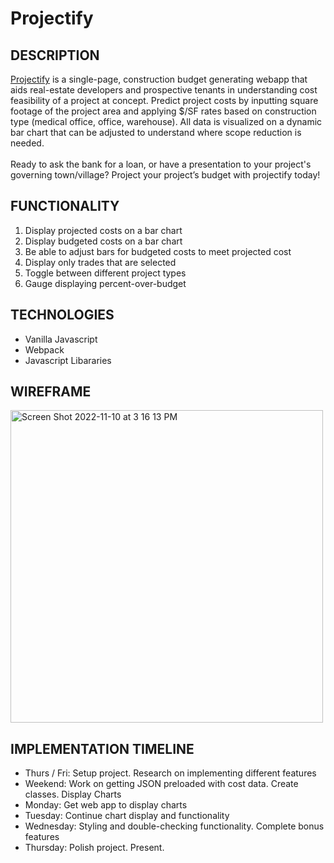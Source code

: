 # Projectify

## DESCRIPTION

[Projectify](https://jkhbuild.github.io/Projectify/) is a single-page, construction budget generating webapp that aids real-estate developers and prospective tenants in understanding cost feasibility of a project at concept. Predict project costs by inputting square footage of the project area and applying $/SF rates based on construction type (medical office, office, warehouse). All data is visualized on a dynamic bar chart that can be adjusted to understand where scope reduction is needed.
<br>
<br>
Ready to ask the bank for a loan, or have a presentation to your project's governing town/village?
Project your project’s budget with projectify today!

## FUNCTIONALITY

1. Display projected costs on a bar chart
2. Display budgeted costs on a bar chart
3. Be able to adjust bars for budgeted costs to meet projected cost
4. Display only trades that are selected
5. Toggle between different project types
6. Gauge displaying percent-over-budget

## TECHNOLOGIES

- Vanilla Javascript
- Webpack
- Javascript Libararies

## WIREFRAME

<img width="500" alt="Screen Shot 2022-11-10 at 3 16 13 PM" src="https://user-images.githubusercontent.com/73118206/201214066-a9b05728-d24a-43c1-8cb9-6fb0446b0535.png">
 
## IMPLEMENTATION TIMELINE
- Thurs / Fri: Setup project. Research on implementing different features
- Weekend: Work on getting JSON preloaded with cost data. Create classes. Display Charts
- Monday: Get web app to display charts
- Tuesday: Continue chart display and functionality
- Wednesday: Styling and double-checking functionality. Complete bonus features
- Thursday: Polish project. Present.
